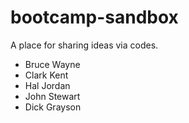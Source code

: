 # bootcamp-sandbox
A place for sharing ideas via codes.

- Bruce Wayne
- Clark Kent
- Hal Jordan
- John Stewart
- Dick Grayson

